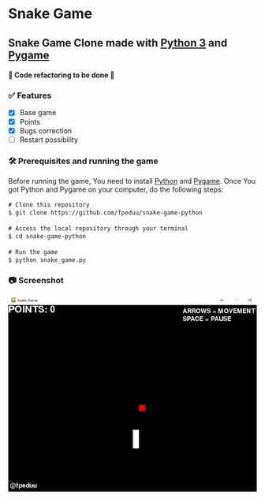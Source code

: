 # Snake Game

## Snake Game Clone made with [Python 3](https://python.org/) and [Pygame](https://www.pygame.org/)

#### 🚧 Code refactoring to be done 🚧

### ✅ Features 

- [X] Base game
- [X] Points
- [X] Bugs correction
- [ ] Restart possibility

### 🛠 Prerequisites and running the game

Before running the game, You need to install [Python](https://python.org/) and [Pygame](https://www.pygame.org/wiki/GettingStarted).
Once You got Python and Pygame on your computer, do the following steps:

```
# Clone this repository
$ git clone https://github.com/fpeduu/snake-game-python

# Access the local repository through your terminal
$ cd snake-game-python

# Run the game
$ python snake_game.py
```

### 📷 Screenshot

![SignUp Mobile](images/screenshot.png)
